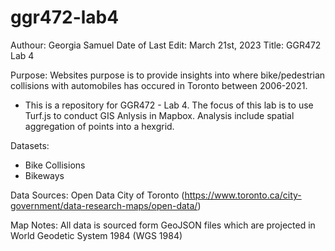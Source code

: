 # ggr472-lab4
Authour: Georgia Samuel 
Date of Last Edit: March 21st, 2023
Title:  GGR472 Lab 4
 
Purpose: Websites purpose is to provide insights into where bike/pedestrian collisions with automobiles has occured  in Toronto between 2006-2021.
- This is a repository for GGR472 - Lab 4. The focus of this lab is to use Turf.js to conduct GIS Anlysis in Mapbox. Analysis include spatial aggregation of points into a hexgrid. 

Datasets:
 - Bike Collisions
 - Bikeways

Data Sources: Open Data City of Toronto (https://www.toronto.ca/city-government/data-research-maps/open-data/)

Map Notes: All data is sourced form GeoJSON files which are projected in World Geodetic System 1984 (WGS 1984)
